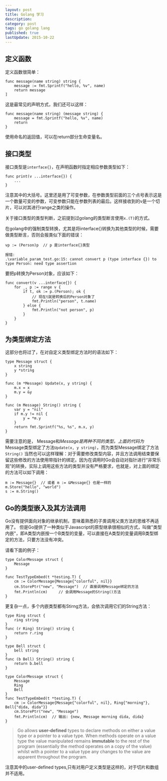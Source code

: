 ```yaml
---
layout: post
title: Golang 学习
description: 
category: post
tags: go golang lang
published: true
lastUpdate: 2015-10-22
---
```


## 定义函数 ##
定义函数很简单：

```golang
func message(name string) string {
	message := fmt.Sprintf("hello, %v", name)
	return message
]
```
这是最常见的声明方式，我们还可以这样：

```golang
func message(name string) (message string) {
	message = fmt.Sprintf("hello, %v", name)
	return
}
```
使用命名的返回值，可以在return部分生命变量名。

## 接口类型 ##
接口类型是`interface{}`，在声明函数时指定相应参数类型如下：

```golang
func print(v ...interface{}) {
	...
}
```
注意其中的大括号。这里还是用了可变参数，在参数类型前面的三个点号表示这是一个数量可变的参数，可变参数只能在参数列表的最后。这样接收到的v是一个切片，可以对其进行range之类的操作。

关于接口类型的类型判断，之前提到过golang的类型断言使用`x.(T)`的方式。

在golang中的强制类型转换，尤其是将interface{}转换为其他类型的时候，需要做类型断言，否则会报类似下面的错误：

```
vp := (Person)p  // p 是interface{}类型

报错:
.\variable_param_test.go:15: cannot convert p (type interface {}) to type Person: need type assertion
```
要把p转换为Person对象，应该如下：

```golang
func convert(v ...interface{}) {
	for _, p := range v {
		if t, ok := p.(Person); ok {
			// 现在t就是转换后的Person对象了
			fmt.Println("person", t.name)
		} else {
			fmt.Println("not person", p)
		}
	}
}
```

## 为类型绑定方法 ##
这部分也将过了，在对自定义类型绑定方法时的语法如下：

```golang
type Message struct {
	x string
	y *string
}

func (m *Message) Update(x, y string) {
	m.x = x
	m.y = &y
}

func (m Message) String() string {
	var y = "nil"
	if m.y != nil {
		y = *m.y
	}
	return fmt.Sprintf("%s, %s", m.x, y)
}
```

需要注意的是， Message和*Message是两种不同的类型。上面的代码为*Message类型绑定了方法`Update(x, y string)`，而为类型Message绑定了方法`String()`
当然也可以这样理解：对于需要修改类型内容，并且方法调用结束要保留这些修改的方法使用带指针的绑定。因为在调用时Go会自动对指针进行“非常乐观”的转换，实际上调用这些方法的类型并没有严格要求，也就是，对上面的绑定的方法可以如下调用：

```
m := Message{}  // 或者 m := &Message{} 也是一样的
m.Store("hello", "world")
s := m.String()
```

## Go的类型嵌入及其方法调用 ##
Go没有提供面向对象的继承机制，意味着熟悉的子类调用父类方法的思维不再适用了。
但是Go提供了一种类似于Javascript的原型继承很相似的方式，叫做"类型内嵌"，即A类型内嵌按一个B类型的变量，可以直接在A类型的变量调用B类型绑定的方法，只要方法没有冲突。

请看下面的例子：

```golang
type ColorMessage struct {
	Message
}

func TestTypeEmbed(t *testing.T) {
	cm := ColorMessage{Message{"colorful", nil}}
	cm.StorePtr("new", "Message")  // 直接调用Message绑定的方法
	fmt.Println(cm)     // 会调用Message的String()方法
}
```

更复杂一点，多个内嵌类型都有Stirng方法，会依次调用它们的String方法：

```golang
type Ring struct {
	ring string
}
func (r Ring) String() string {
	return r.ring
}

type Bell struct {
	bell string
}
func (b Bell) String() string {
	return b.bell
}

type ColorMessage struct {
	Message
	Ring
	Bell
}
func TestTypeEmbed(t *testing.T) {
	cm := ColorMessage{Message{"colorful", nil}, Ring{"morning"}, Bell{"dida, dida"}}
	cm.StorePtr("new", "Message")
	fmt.Println(cm)  // 输出: {new, Message morning dida, dida}
}
```

> Go allows **user-defined** types to declare methods on either a value type or a pointer to a value type. When methods operate on a value type the value manipulated remains **immutable** to the rest of the program (essentially the method operates on a copy of the value) whilst with a pointer to a value type any changes to the value are apparent throughout the program. 

注意其中的user-defined types,只有对用户定义类型是这样的，对于切片和数组并不适用。





